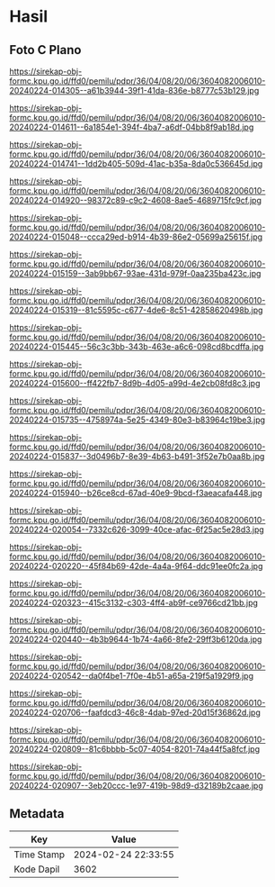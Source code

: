 # Hasil

## Foto C Plano

https://sirekap-obj-formc.kpu.go.id/ffd0/pemilu/pdpr/36/04/08/20/06/3604082006010-20240224-014305--a61b3944-39f1-41da-836e-b8777c53b129.jpg

https://sirekap-obj-formc.kpu.go.id/ffd0/pemilu/pdpr/36/04/08/20/06/3604082006010-20240224-014611--6a1854e1-394f-4ba7-a6df-04bb8f9ab18d.jpg

https://sirekap-obj-formc.kpu.go.id/ffd0/pemilu/pdpr/36/04/08/20/06/3604082006010-20240224-014741--1dd2b405-509d-41ac-b35a-8da0c536645d.jpg

https://sirekap-obj-formc.kpu.go.id/ffd0/pemilu/pdpr/36/04/08/20/06/3604082006010-20240224-014920--98372c89-c9c2-4608-8ae5-4689715fc9cf.jpg

https://sirekap-obj-formc.kpu.go.id/ffd0/pemilu/pdpr/36/04/08/20/06/3604082006010-20240224-015048--ccca29ed-b914-4b39-86e2-05699a25615f.jpg

https://sirekap-obj-formc.kpu.go.id/ffd0/pemilu/pdpr/36/04/08/20/06/3604082006010-20240224-015159--3ab9bb67-93ae-431d-979f-0aa235ba423c.jpg

https://sirekap-obj-formc.kpu.go.id/ffd0/pemilu/pdpr/36/04/08/20/06/3604082006010-20240224-015319--81c5595c-c677-4de6-8c51-42858620498b.jpg

https://sirekap-obj-formc.kpu.go.id/ffd0/pemilu/pdpr/36/04/08/20/06/3604082006010-20240224-015445--56c3c3bb-343b-463e-a6c6-098cd8bcdffa.jpg

https://sirekap-obj-formc.kpu.go.id/ffd0/pemilu/pdpr/36/04/08/20/06/3604082006010-20240224-015600--ff422fb7-8d9b-4d05-a99d-4e2cb08fd8c3.jpg

https://sirekap-obj-formc.kpu.go.id/ffd0/pemilu/pdpr/36/04/08/20/06/3604082006010-20240224-015735--4758974a-5e25-4349-80e3-b83964c19be3.jpg

https://sirekap-obj-formc.kpu.go.id/ffd0/pemilu/pdpr/36/04/08/20/06/3604082006010-20240224-015837--3d0496b7-8e39-4b63-b491-3f52e7b0aa8b.jpg

https://sirekap-obj-formc.kpu.go.id/ffd0/pemilu/pdpr/36/04/08/20/06/3604082006010-20240224-015940--b26ce8cd-67ad-40e9-9bcd-f3aeacafa448.jpg

https://sirekap-obj-formc.kpu.go.id/ffd0/pemilu/pdpr/36/04/08/20/06/3604082006010-20240224-020054--7332c626-3099-40ce-afac-6f25ac5e28d3.jpg

https://sirekap-obj-formc.kpu.go.id/ffd0/pemilu/pdpr/36/04/08/20/06/3604082006010-20240224-020220--45f84b69-42de-4a4a-9f64-ddc91ee0fc2a.jpg

https://sirekap-obj-formc.kpu.go.id/ffd0/pemilu/pdpr/36/04/08/20/06/3604082006010-20240224-020323--415c3132-c303-4ff4-ab9f-ce9766cd21bb.jpg

https://sirekap-obj-formc.kpu.go.id/ffd0/pemilu/pdpr/36/04/08/20/06/3604082006010-20240224-020440--4b3b9644-1b74-4a66-8fe2-29ff3b6120da.jpg

https://sirekap-obj-formc.kpu.go.id/ffd0/pemilu/pdpr/36/04/08/20/06/3604082006010-20240224-020542--da0f4be1-7f0e-4b51-a65a-219f5a1929f9.jpg

https://sirekap-obj-formc.kpu.go.id/ffd0/pemilu/pdpr/36/04/08/20/06/3604082006010-20240224-020706--faafdcd3-46c8-4dab-97ed-20d15f36862d.jpg

https://sirekap-obj-formc.kpu.go.id/ffd0/pemilu/pdpr/36/04/08/20/06/3604082006010-20240224-020809--81c6bbbb-5c07-4054-8201-74a44f5a8fcf.jpg

https://sirekap-obj-formc.kpu.go.id/ffd0/pemilu/pdpr/36/04/08/20/06/3604082006010-20240224-020907--3eb20ccc-1e97-419b-98d9-d32189b2caae.jpg


## Metadata

| Key        | Value               |
| ---------- | ------------------- |
| Time Stamp | 2024-02-24 22:33:55 |
| Kode Dapil | 3602                |



